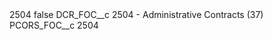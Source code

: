 <?xml version="1.0" encoding="UTF-8"?>
<CustomMetadata xmlns="http://soap.sforce.com/2006/04/metadata" xmlns:xsi="http://www.w3.org/2001/XMLSchema-instance" xmlns:xsd="http://www.w3.org/2001/XMLSchema">
    <label>2504</label>
    <protected>false</protected>
    <values>
        <field>DCR_FOC__c</field>
        <value xsi:type="xsd:string">2504 - Administrative Contracts (37)</value>
    </values>
    <values>
        <field>PCORS_FOC__c</field>
        <value xsi:type="xsd:string">2504</value>
    </values>
</CustomMetadata>
